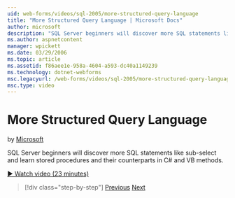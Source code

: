 ```yaml
---
uid: web-forms/videos/sql-2005/more-structured-query-language
title: "More Structured Query Language | Microsoft Docs"
author: microsoft
description: "SQL Server beginners will discover more SQL statements like sub-select and learn stored procedures and their counterparts in C# and VB methods."
ms.author: aspnetcontent
manager: wpickett
ms.date: 03/29/2006
ms.topic: article
ms.assetid: f86aee1e-958a-4604-a593-dc40a1149239
ms.technology: dotnet-webforms
msc.legacyurl: /web-forms/videos/sql-2005/more-structured-query-language
msc.type: video
---
```

More Structured Query Language
====================
by [Microsoft](https://github.com/microsoft)

SQL Server beginners will discover more SQL statements like sub-select and learn stored procedures and their counterparts in C# and VB methods.

[&#9654; Watch video (23 minutes)](https://channel9.msdn.com/Blogs/ASP-NET-Site-Videos/more-structured-query-language)

> [!div class="step-by-step"]
> [Previous](manipulating-database-data.md)
> [Next](understanding-security-and-network-connectivity.md)
